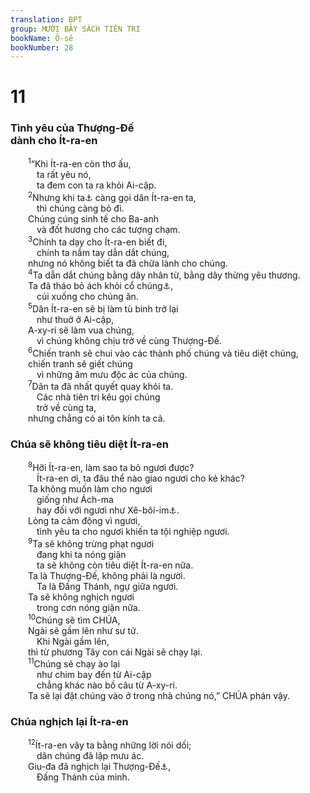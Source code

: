 ```yaml
---
translation: BPT
group: MƯỜI BẢY SÁCH TIÊN TRI
bookName: Ô-sê 
bookNumber: 28
---
```


<div class="title"><h1>11</h1><h3>Tình yêu của Thượng-Đế<br/>dành cho Ít-ra-en</h3></div>
<span class="verse os_11_1">  <sup>1</sup>“Khi Ít-ra-en còn thơ ấu,<br/>   ta rất yêu nó,<br/>   ta đem con ta ra khỏi Ai-cập.<br/></span>
<span class="verse os_11_2">  <sup>2</sup>Nhưng khi ta<a data-toggle="tooltip" data-placement="bottom" title="Đây là theo bản cổ Hi-lạp. Bản tiêu chuẩn Hê-bơ-rơ ghi “chúng” hay “họ.”">⚓</a> càng gọi dân Ít-ra-en ta,<br/>   thì chúng càng bỏ đi.<br/>  Chúng cúng sinh tế cho Ba-anh<br/>   và đốt hương cho các tượng chạm.<br/></span>
<span class="verse os_11_3">  <sup>3</sup>Chính ta dạy cho Ít-ra-en biết đi,<br/>   chính ta nắm tay dẫn dắt chúng,<br/>  nhưng nó không biết ta đã chữa lành cho chúng.<br/></span>
<span class="verse os_11_4">  <sup>4</sup>Ta dẫn dắt chúng bằng dây nhân từ, bằng dây thừng yêu thương.<br/>  Ta đã tháo bỏ ách khỏi cổ chúng<a data-toggle="tooltip" data-placement="bottom" title="Hay “giải thoát chúng.”">⚓</a>,<br/>   cúi xuống cho chúng ăn.<br/></span>
<span class="verse os_11_5">  <sup>5</sup>Dân Ít-ra-en sẽ bị làm tù binh trở lại<br/>   như thuở ở Ai-cập,<br/>  A-xy-ri sẽ làm vua chúng,<br/>   vì chúng không chịu trở về cùng Thượng-Đế.<br/></span>
<span class="verse os_11_6">  <sup>6</sup>Chiến tranh sẽ chui vào các thành phố chúng và tiêu diệt chúng,<br/>  chiến tranh sẽ giết chúng<br/>   vì những âm mưu độc ác của chúng.<br/></span>
<span class="verse os_11_7">  <sup>7</sup>Dân ta đã nhất quyết quay khỏi ta.<br/>   Các nhà tiên tri kêu gọi chúng<br/>   trở về cùng ta,<br/>  nhưng chẳng có ai tôn kính ta cả.<br/></span>
<div class="title"><h3>Chúa sẽ không tiêu diệt Ít-ra-en</h3></div>
<span class="verse os_11_8">  <sup>8</sup>Hỡi Ít-ra-en, làm sao ta bỏ ngươi được?<br/>   Ít-ra-en ơi, ta đâu thể nào giao ngươi cho kẻ khác?<br/>  Ta không muốn làm cho ngươi<br/>   giống như Ách-ma<br/>   hay đối với ngươi như Xê-bôi-im<a data-toggle="tooltip" data-placement="bottom" title="Hai thành phố bị Thượng Đế hủy diệt khi Ngài tiêu hủy hai thành Xô-đôm và Gô-mô-rơ.">⚓</a>.<br/>  Lòng ta cảm động vì ngươi,<br/>   tình yêu ta cho ngươi khiến ta tội nghiệp ngươi.<br/></span>
<span class="verse os_11_9">  <sup>9</sup>Ta sẽ không trừng phạt ngươi<br/>   đang khi ta nóng giận<br/>   ta sẽ không còn tiêu diệt Ít-ra-en nữa.<br/>  Ta là Thượng-Đế, không phải là người.<br/>   Ta là Đấng Thánh, ngự giữa ngươi.<br/>  Ta sẽ không nghịch ngươi<br/>   trong cơn nóng giận nữa.<br/></span>
<span class="verse os_11_10">  <sup>10</sup>Chúng sẽ tìm CHÚA,<br/>  Ngài sẽ gầm lên như sư tử.<br/>   Khi Ngài gầm lên,<br/>  thì từ phương Tây con cái Ngài sẽ chạy lại.<br/></span>
<span class="verse os_11_11">  <sup>11</sup>Chúng sẽ chạy ào lại<br/>   như chim bay đến từ Ai-cập<br/>   chẳng khác nào bồ câu từ A-xy-ri.<br/>  Ta sẽ lại đặt chúng vào ở trong nhà chúng nó,” CHÚA phán vậy.<br/></span>
<div class="title"><h3>Chúa nghịch lại Ít-ra-en</h3></div>
<span class="verse os_11_12">  <sup>12</sup>Ít-ra-en vây ta bằng những lời nói dối;<br/>   dân chúng đã lập mưu ác.<br/>  Giu-đa đã nghịch lại Thượng-Đế<a data-toggle="tooltip" data-placement="bottom" title="Nguyên văn, “En.” Đây có thể là một trong các tên của Thượng Đế hay có thể là thần “En,” một trong những thần quan trọng nhất của người Ca-na-an.">⚓</a>,<br/>   Đấng Thánh của mình.<br/></span>
